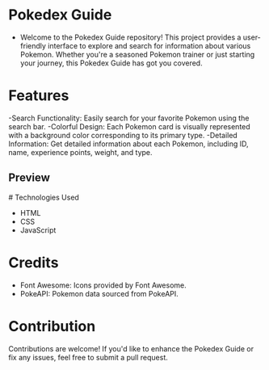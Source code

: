 # Pokedex Guide

- Welcome to the Pokedex Guide repository! This project provides a user-friendly interface to explore and search for information about various Pokemon. Whether you're a seasoned Pokemon trainer or just starting your journey, this Pokedex Guide has got you covered.

# Features

-Search Functionality: Easily search for your favorite Pokemon using the search bar.
-Colorful Design: Each Pokemon card is visually represented with a background color corresponding to its primary type.
-Detailed Information: Get detailed information about each Pokemon, including ID, name, experience points, weight, and type.

## Preview

# Technologies Used

- HTML
- CSS
- JavaScript

# Credits

- Font Awesome: Icons provided by Font Awesome.
- PokeAPI: Pokemon data sourced from PokeAPI.

# Contribution

Contributions are welcome! If you'd like to enhance the Pokedex Guide or fix any issues, feel free to submit a pull request.
